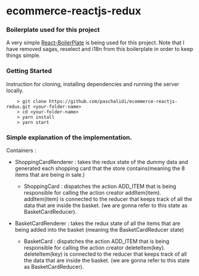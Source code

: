 # ecommerce-reactjs-redux

### Boilerplate used for this project 
A very simple [React-BoilerPlate](https://github.com/react-boilerplate/react-boilerplate) 
is being used for this project.
Note that I have removed sagas, reselect and i18n from this boilerplate in order to keep things simple.


### Getting Started
Instruction for cloning, installing dependencies and running the server locally.
```
	> git clone https://github.com/paschalidi/ecommerce-reactjs-redux.git <your-folder-name>
	> cd <your-folder-name>
	> yarn install
	> yarn start
```
### Simple explanation of the implementation.

Containers :
  * ShoppingCardRenderer : takes the redux state of the dummy data and generated each shopping card that the store contains(meaning the 8 items that are being in sale.)
    * ShoppingCard :  dispatches the action ADD_ITEM 
                      that is being responsible for calling the action creator addItem(item).
                      addItem(item) is connected to the reducer that keeps track of all the data that are 
                      inside the basket. (we are gonna refer to this state as BasketCardReducer).
    
  * BasketCardRenderer : takes the redux state of all the items that are being added into the basket (meaning the BasketCardReducer state)
    * BasketCard : dispatches the action ADD_ITEM 
                  that is being responsible for calling the action creator deleteItem(key).
                  deleteItem(key) is connected to the reducer that keeps track of all the data that are 
                  inside the basket. (we are gonna refer to this state as BasketCardReducer).
